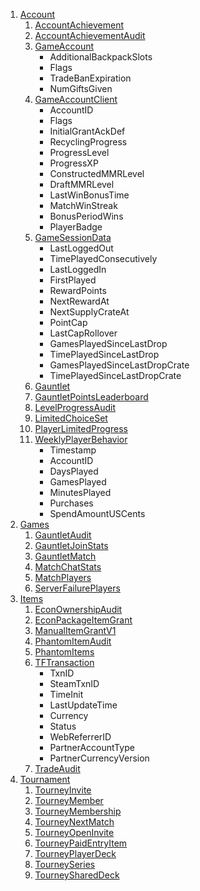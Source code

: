 1. [Account](https://steamcommunity.com/my/gcpd/583950?category=Account)
    1. [AccountAchievement](https://steamcommunity.com/my/gcpd/583950?category=Account&tab=AccountAchievement)
    2. [AccountAchievementAudit](https://steamcommunity.com/my/gcpd/583950?category=Account&tab=AccountAchievementAudit)
    3. [GameAccount](https://steamcommunity.com/my/gcpd/583950?category=Account&tab=GameAccount)
        * AdditionalBackpackSlots
        * Flags
        * TradeBanExpiration
        * NumGiftsGiven
    4. [GameAccountClient](https://steamcommunity.com/my/gcpd/583950?category=Account&tab=GameAccountClient)
        * AccountID
        * Flags
        * InitialGrantAckDef
        * RecyclingProgress
        * ProgressLevel
        * ProgressXP
        * ConstructedMMRLevel
        * DraftMMRLevel
        * LastWinBonusTime
        * MatchWinStreak
        * BonusPeriodWins
        * PlayerBadge
    5. [GameSessionData](https://steamcommunity.com/my/gcpd/583950?category=Account&tab=GameSessionData)
        * LastLoggedOut
        * TimePlayedConsecutively
        * LastLoggedIn
        * FirstPlayed
        * RewardPoints
        * NextRewardAt
        * NextSupplyCrateAt
        * PointCap
        * LastCapRollover
        * GamesPlayedSinceLastDrop
        * TimePlayedSinceLastDrop
        * GamesPlayedSinceLastDropCrate
        * TimePlayedSinceLastDropCrate
    6. [Gauntlet](https://steamcommunity.com/my/gcpd/583950?category=Account&tab=Gauntlet)
    7. [GauntletPointsLeaderboard](https://steamcommunity.com/my/gcpd/583950?category=Account&tab=GauntletPointsLeaderboard)
    8. [LevelProgressAudit](https://steamcommunity.com/my/gcpd/583950?category=Account&tab=LevelProgressAudit)
    9. [LimitedChoiceSet](https://steamcommunity.com/my/gcpd/583950?category=Account&tab=LimitedChoiceSet)
    10. [PlayerLimitedProgress](https://steamcommunity.com/my/gcpd/583950?category=Account&tab=PlayerLimitedProgress)
    11. [WeeklyPlayerBehavior](https://steamcommunity.com/my/gcpd/583950?category=Account&tab=WeeklyPlayerBehavior)
        * Timestamp
        * AccountID
        * DaysPlayed
        * GamesPlayed
        * MinutesPlayed
        * Purchases
        * SpendAmountUSCents
2. [Games](https://steamcommunity.com/my/gcpd/583950?category=Games)
    1. [GauntletAudit](https://steamcommunity.com/my/gcpd/583950?category=Games&tab=GauntletAudit)
    2. [GauntletJoinStats](https://steamcommunity.com/my/gcpd/583950?category=Games&tab=GauntletJoinStats)
    3. [GauntletMatch](https://steamcommunity.com/my/gcpd/583950?category=Games&tab=GauntletMatch)
    4. [MatchChatStats](https://steamcommunity.com/my/gcpd/583950?category=Games&tab=MatchChatStats)
    5. [MatchPlayers](https://steamcommunity.com/my/gcpd/583950?category=Games&tab=MatchPlayers)
    6. [ServerFailurePlayers](https://steamcommunity.com/my/gcpd/583950?category=Games&tab=ServerFailurePlayers)
3. [Items](https://steamcommunity.com/my/gcpd/583950?category=Items)
    1. [EconOwnershipAudit](https://steamcommunity.com/my/gcpd/583950?category=Items&tab=EconOwnershipAudit)
    2. [EconPackageItemGrant](https://steamcommunity.com/my/gcpd/583950?category=Items&tab=EconPackageItemGrant)
    3. [ManualItemGrantV1](https://steamcommunity.com/my/gcpd/583950?category=Items&tab=ManualItemGrantV1)
    4. [PhantomItemAudit](https://steamcommunity.com/my/gcpd/583950?category=Items&tab=PhantomItemAudit)
    5. [PhantomItems](https://steamcommunity.com/my/gcpd/583950?category=Items&tab=PhantomItems)
    6. [TFTransaction](https://steamcommunity.com/my/gcpd/583950?category=Items&tab=TFTransaction)
        * TxnID
        * SteamTxnID
        * TimeInit
        * LastUpdateTime
        * Currency
        * Status
        * WebReferrerID
        * PartnerAccountType
        * PartnerCurrencyVersion
    7. [TradeAudit](https://steamcommunity.com/my/gcpd/583950?category=Items&tab=TradeAudit)
4. [Tournament](https://steamcommunity.com/my/gcpd/583950?category=Tournament)
    1. [TourneyInvite](https://steamcommunity.com/my/gcpd/583950?category=Tournament&tab=TourneyInvite)
    2. [TourneyMember](https://steamcommunity.com/my/gcpd/583950?category=Tournament&tab=TourneyMember)
    3. [TourneyMembership](https://steamcommunity.com/my/gcpd/583950?category=Tournament&tab=TourneyMembership)
    4. [TourneyNextMatch](https://steamcommunity.com/my/gcpd/583950?category=Tournament&tab=TourneyNextMatch)
    5. [TourneyOpenInvite](https://steamcommunity.com/my/gcpd/583950?category=Tournament&tab=TourneyOpenInvite)
    6. [TourneyPaidEntryItem](https://steamcommunity.com/my/gcpd/583950?category=Tournament&tab=TourneyPaidEntryItem)
    7. [TourneyPlayerDeck](https://steamcommunity.com/my/gcpd/583950?category=Tournament&tab=TourneyPlayerDeck)
    8. [TourneySeries](https://steamcommunity.com/my/gcpd/583950?category=Tournament&tab=TourneySeries)
    9. [TourneySharedDeck](https://steamcommunity.com/my/gcpd/583950?category=Tournament&tab=TourneySharedDeck)
